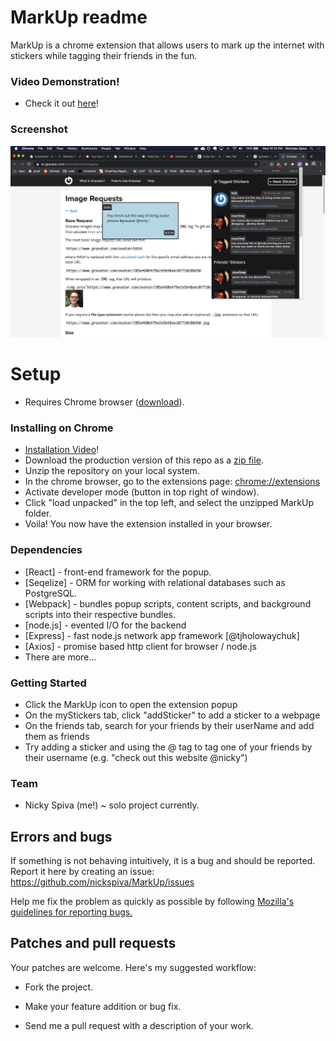 # MarkUp readme

MarkUp is a chrome extension that allows users to mark up the internet with stickers while tagging their friends in the fun.

### Video Demonstration!

- Check it out [here](https://www.youtube.com/watch?v=s693cWLZf-0&feature=youtu.be)!

### Screenshot

![image info](./images/screencap2.png)

# Setup

- Requires Chrome browser ([download][chromelink]).

### Installing on Chrome

- [Installation Video](https://youtu.be/osVr5s_OV-Q)!
- Download the production version of this repo as a [zip file](https://drive.google.com/file/d/1D5tYmUUFfnZPVMONDHyT0HwBI310FSB0/view?usp=sharing).
- Unzip the repository on your local system.
- In the chrome browser, go to the extensions page: [chrome://extensions][extensionspage]
- Activate developer mode (button in top right of window).
- Click "load unpacked" in the top left, and select the unzipped MarkUp folder.
- Voila! You now have the extension installed in your browser.

### Dependencies

- [React] - front-end framework for the popup.
- [Seqelize] - ORM for working with relational databases such as PostgreSQL.
- [Webpack] - bundles popup scripts, content scripts, and background scripts into their respective bundles.
- [node.js] - evented I/O for the backend
- [Express] - fast node.js network app framework [@tjholowaychuk]
- [Axios] - promise based http client for browser / node.js
- There are more...

### Getting Started

- Click the MarkUp icon to open the extension popup
- On the myStickers tab, click "addSticker" to add a sticker to a webpage
- On the friends tab, search for your friends by their userName and add them as friends
- Try adding a sticker and using the @ tag to tag one of your friends by their username (e.g. "check out this website @nicky")

### Team

- Nicky Spiva (me!) ~ solo project currently.

## Errors and bugs

If something is not behaving intuitively, it is a bug and should be reported.
Report it here by creating an issue: https://github.com/nickspiva/MarkUp/issues

Help me fix the problem as quickly as possible by following [Mozilla's guidelines for reporting bugs.](https://developer.mozilla.org/en-US/docs/Mozilla/QA/Bug_writing_guidelines#General_Outline_of_a_Bug_Report)

## Patches and pull requests

Your patches are welcome. Here's my suggested workflow:

- Fork the project.
- Make your feature addition or bug fix.
- Send me a pull request with a description of your work.

  [chromeLink]: <https://www.google.com/chrome/?brand=CHBD&gclid=Cj0KCQjwoub3BRC6ARIsABGhnyYAVyBfAvqjg3BySoppYwhUPkPBvMLxY_kBGWhdHmMza5t-U3pjm2oaAjGSEALw_wcB&gclsrc=aw.ds>
  [extensionsPage]: <chrome://extensions>
